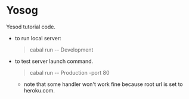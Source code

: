 Yosog
=====

Yesod tutorial code.

- to run local server:
  > cabal run -- Development

- to test server launch command.
  > cabal run -- Production -port 80
  * note that some handler won't work fine because 
    root url is set to heroku.com.

